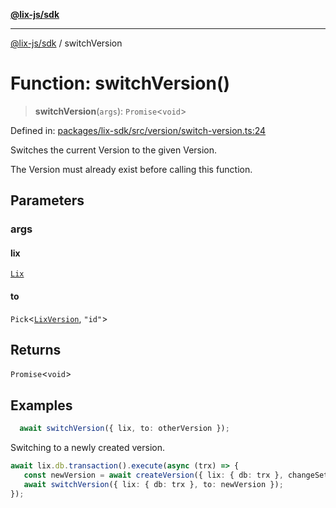 [**@lix-js/sdk**](../README.md)

***

[@lix-js/sdk](../README.md) / switchVersion

# Function: switchVersion()

> **switchVersion**(`args`): `Promise`\<`void`\>

Defined in: [packages/lix-sdk/src/version/switch-version.ts:24](https://github.com/opral/monorepo/blob/fb8153a2c5d4710eaaabf056fe653be88060a185/packages/lix-sdk/src/version/switch-version.ts#L24)

Switches the current Version to the given Version.

The Version must already exist before calling this function.

## Parameters

### args

#### lix

[`Lix`](../type-aliases/Lix.md)

#### to

`Pick`\<[`LixVersion`](../type-aliases/LixVersion.md), `"id"`\>

## Returns

`Promise`\<`void`\>

## Examples

```ts
  await switchVersion({ lix, to: otherVersion });
  ```

Switching to a newly created version.

  ```ts
  await lix.db.transaction().execute(async (trx) => {
     const newVersion = await createVersion({ lix: { db: trx }, changeSet: { id: currentVersion.change_set_id } });
     await switchVersion({ lix: { db: trx }, to: newVersion });
  });
  ```
